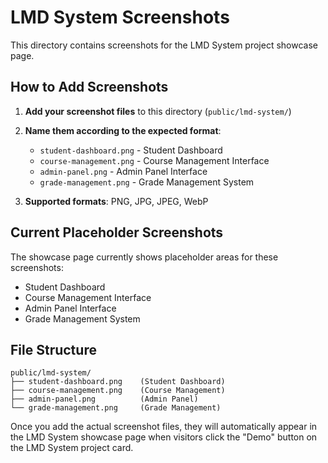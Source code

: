 # LMD System Screenshots

This directory contains screenshots for the LMD System project showcase page.

## How to Add Screenshots

1. **Add your screenshot files** to this directory (`public/lmd-system/`)
2. **Name them according to the expected format**:
   - `student-dashboard.png` - Student Dashboard
   - `course-management.png` - Course Management Interface
   - `admin-panel.png` - Admin Panel Interface
   - `grade-management.png` - Grade Management System

3. **Supported formats**: PNG, JPG, JPEG, WebP

## Current Placeholder Screenshots

The showcase page currently shows placeholder areas for these screenshots:
- Student Dashboard
- Course Management Interface  
- Admin Panel Interface
- Grade Management System

## File Structure

```
public/lmd-system/
├── student-dashboard.png    (Student Dashboard)
├── course-management.png    (Course Management)
├── admin-panel.png          (Admin Panel)
└── grade-management.png     (Grade Management)
```

Once you add the actual screenshot files, they will automatically appear in the LMD System showcase page when visitors click the "Demo" button on the LMD System project card.
